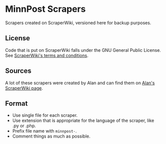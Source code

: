# MinnPost Scrapers

Scrapers created on ScraperWiki, versioned here for backup purposes.

## License

Code that is put on ScraperWiki falls under the GNU General Public License.  See [ScraperWiki's terms and conditions](https://scraperwiki.com/terms_and_conditions/).

## Sources

A lot of these scrapers were created by Alan and can find them on [Alan's ScraperWiki page](https://scraperwiki.com/profiles/zzolo/).

## Format

* Use single file for each scraper.
* Use extension that is appropriate for the language of the scraper, like .py or .php.
* Prefix file name with `minnpost-`.
* Comment things as much as possible.
